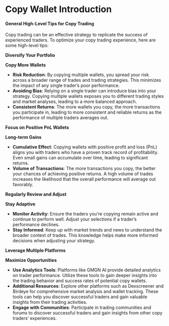 # Copy Wallet Introduction

#### General High-Level Tips for Copy Trading <a href="#general-high-level-tips-for-copy-trading" id="general-high-level-tips-for-copy-trading"></a>

Copy trading can be an effective strategy to replicate the success of experienced traders. To optimize your copy trading experience, here are some high-level tips:

**Diversify Your Portfolio**

**Copy More Wallets**

* **Risk Reduction**: By copying multiple wallets, you spread your risk across a broader range of trades and trading strategies. This minimizes the impact of any single trader’s poor performance.
* **Avoiding Bias**: Relying on a single trader can introduce bias into your strategy. Copying multiple wallets exposes you to different trading styles and market analyses, leading to a more balanced approach.
* **Consistent Returns**: The more wallets you copy, the more transactions you participate in, leading to more consistent and reliable returns as the performance of multiple traders averages out.

**Focus on Positive PnL Wallets**

**Long-term Gains**

* **Cumulative Effect**: Copying wallets with positive profit and loss (PnL) aligns you with traders who have a proven track record of profitability. Even small gains can accumulate over time, leading to significant returns.
* **Volume of Transactions**: The more transactions you copy, the better your chances of achieving positive returns. A high volume of trades increases the likelihood that the overall performance will average out favorably.

**Regularly Review and Adjust**

**Stay Adaptive**

* **Monitor Activity**: Ensure the traders you’re copying remain active and continue to perform well. Adjust your selections if a trader’s performance declines.
* **Stay Informed**: Keep up with market trends and news to understand the broader context of trades. This knowledge helps make more informed decisions when adjusting your strategy.

**Leverage Multiple Platforms**

**Maximize Opportunities**

* **Use Analytics Tools**: Platforms like GMGN AI provide detailed analytics on trader performance. Utilize these tools to gain deeper insights into the trading behavior and success rates of potential copy wallets.
* **Additional Resources**: Explore other platforms such as Dexscreener and Birdeye for comprehensive market analysis and wallet tracking. These tools can help you discover successful traders and gain valuable insights from their trading activities.
* **Engage with Communities**: Participate in trading communities and forums to discover successful traders and gain insights from other copy traders’ experiences.
